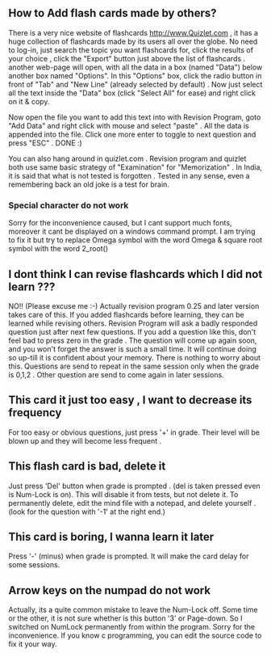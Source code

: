 ## How to Add flash cards made by others? ##
There is a very nice website of flashcards http://www.Quizlet.com , it has a huge collection of flashcards made by its users all over the globe. No need to log-in, just search the topic you want flashcards for, click the results of your choice , click the "Export" button just above the list of flashcards . another web-page will open, with all the data in a box (named "Data") below another box named "Options". In this "Options" box, click the radio button in front of "Tab" and "New Line" (already selected by default) . Now just select all the text inside the "Data" box (click "Select All" for ease) and right click on it & copy.

Now open the file you want to add this text into with Revision Program, goto "Add Data" and right click with mouse and select "paste" . All the data is appended into the file. Click one more enter to toggle to next question and press "ESC" . DONE :)

You can also hang around in quizlet.com . Revision program and quizlet both use same basic strategy of "Examination" for "Memorization" . In India, it is said that what is not tested is forgotten . Tested in any sense, even a remembering back an old joke is a test for brain.

### Special character do not work ###
Sorry for the inconvenience caused, but I cant support much fonts, moreover it cant be displayed on a windows command prompt. I am trying to fix it but try to replace Omega symbol with the word Omega & square root symbol with the word 2\_root()

## I dont think I can revise flashcards which I did not learn ??? ##
NO!! (Please excuse me :-) Actually revision program 0.25 and later version takes care of this. If you added flashcards before learning, they can be learned while revising others. Revision Program will ask a badly responded question just after next few questions. If you add a question like this, don't feel bad to press zero in the grade . The question will come up again soon, and you won't forget the answer is such a small time. It will continue doing so up-till it is confident about your memory. There is nothing to worry about this.
Questions are send to repeat in the same session only when the grade is 0,1,2 . Other question are send to come again in later sessions.


## This card it just too easy , I want to decrease its frequency ##
For too easy or obvious questions, just press '+' in grade. Their level will be blown up and they will become less frequent .

## This flash card is bad, delete it ##
Just press 'Del' button when grade is prompted . (del is taken pressed even is Num-Lock is on). This will disable it from tests, but not delete it. To permanently delete, edit the mind file with a notepad, and delete yourself . (look for the question with '-1' at the right end.)

## This card is boring, I wanna learn it later ##
Press '-' (minus) when grade is prompted. It will make the card delay for some sessions.

## Arrow keys on the numpad do not work ##
Actually, its a quite common mistake to leave the Num-Lock off. Some time or the other, it is not sure whether is this button '3' or Page-down. So I switched on NumLock permanently from within the program. Sorry for the inconvenience. If you know c programming, you can edit the source code to fix it your way.